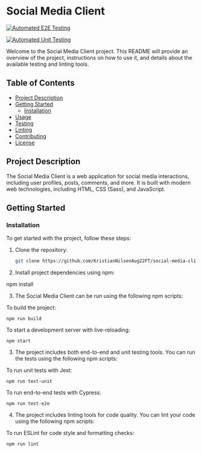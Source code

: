 # Social Media Client

[![Automated E2E Testing](https://github.com/KristianNilsenAug22FT/social-media-client/actions/workflows/e2e-test.yml/badge.svg?branch=workflow)](https://github.com/KristianNilsenAug22FT/social-media-client/actions/workflows/e2e-test.yml)

[![Automated Unit Testing](https://github.com/KristianNilsenAug22FT/social-media-client/actions/workflows/unittest.yml/badge.svg)](https://github.com/KristianNilsenAug22FT/social-media-client/actions/workflows/unittest.yml)

Welcome to the Social Media Client project. This README will provide an overview of the project, instructions on how to use it, and details about the available testing and linting tools.

## Table of Contents

- [Project Description](#project-description)
- [Getting Started](#getting-started)
  - [Installation](#installation)
- [Usage](#usage)
- [Testing](#testing)
- [Linting](#linting)
- [Contributing](#contributing)
- [License](#license)

## Project Description

The Social Media Client is a web application for social media interactions, including user profiles, posts, comments, and more. It is built with modern web technologies, including HTML, CSS (Sass), and JavaScript.

## Getting Started

### Installation

To get started with the project, follow these steps:

1. Clone the repository:

   ```bash
   git clone https://github.com/KristianNilsenAug22FT/social-media-client

2. Install project dependencies using npm:

npm install

3. The Social Media Client can be run using the following npm scripts:

To build the project:

    npm run build

To start a development server with live-reloading:

    npm start

3. The project includes both end-to-end and unit testing tools. You can run the tests using the following npm scripts:

To run unit tests with Jest:

    npm run test-unit

To run end-to-end tests with Cypress:

    npm run test-e2e

4. The project includes linting tools for code quality. You can lint your code using the following npm scripts:

To run ESLint for code style and formatting checks:

    npm run lint


